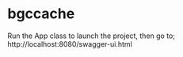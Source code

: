 # bgccache
Run the App class to launch the project, then go to;
http://localhost:8080/swagger-ui.html
